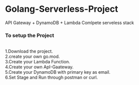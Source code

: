 # Golang-Serverless-Project
API Gateway + DynamoDB + Lambda
Comlpete serveless stack

<h3>To setup the Project</h3> <br>
1.Download the project. <br>
2.create your own go.mod.  <br>
3.Create your Lambda Function.  <br>
4.Create your own ApI-Gaateway.  <br>
5.Create your DynamoDB with primary key as email.  <br>
6.Set Stage and Run through postman or curl. <br>
